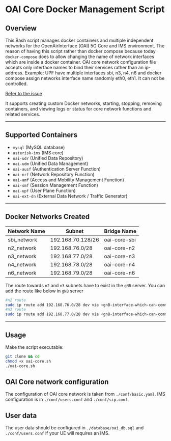 # OAI Core Docker Management Script

## Overview

This Bash script manages docker containers and multiple independent networks for the OpenAirInterface (OAI) 5G Core and IMS environment. The reason of having this script rather than docker compose because today `docker-compose` does to allow changing the name of network interfaces which are inside a docker container. OAI core network configuration file accepts only interface names to bind their services rather than an ip-address. Example: UPF have multiple interfaces sbi, n3, n4, n6 and docker compose assign networks interface name randomly eth0, eth1. It can not be controlled. 

[Refer to the issue](https://github.com/moby/moby/issues/49935) 

It supports creating custom Docker networks, starting, stopping, removing containers, and viewing logs or status for core network functions and related services.

---

## Supported Containers

- `mysql` (MySQL database)
- `asterisk-ims` (IMS core)
- `oai-udr` (Unified Data Repository)
- `oai-udm` (Unified Data Management)
- `oai-ausf` (Authentication Server Function)
- `oai-nrf` (Network Repository Function)
- `oai-amf` (Access and Mobility Management Function)
- `oai-smf` (Session Management Function)
- `oai-upf` (User Plane Function)
- `oai-ext-dn` (External Data Network / Traffic Generator)

---

## Docker Networks Created

| Network Name | Subnet            | Bridge Name    |
| ------------ | ----------------- | -------------- |
| sbi_network  | 192.168.70.128/26 | oai-core-sbi   |
| n2_network   | 192.168.76.0/28   | oai-core-n2    |
| n3_network   | 192.168.77.0/28   | oai-core-n3    |
| n4_network   | 192.168.78.0/28   | oai-core-n4    |
| n6_network   | 192.168.79.0/28   | oai-core-n6    |

The route towards `n2` and `n3` subnets have to exist in the `gNB` server. You can add the route like below in `gNB` server

```bash
#n2 route
sudo ip route add 192.168.76.0/28 dev via <gnB-interface-which-can-communicate-with-core-network-server>
#n3 route
sudo ip route add 192.168.77.0/28 dev via <gnB-interface-which-can-communicate-with-core-network-server>
```

---

## Usage

Make the script executable:

```bash
git clone && cd 
chmod +x oai-core.sh
./oai-core.sh 
```

## OAI Core network configuration

The configuration of OAI core network is taken from `./conf/basic.yaml`. IMS configuration is in `./conf/users.conf` and `./conf/sip.conf`. 

## User data

The user data should be configured in `./database/oai_db.sql` and `./conf/users.conf` if your UE will requires an IMS.

